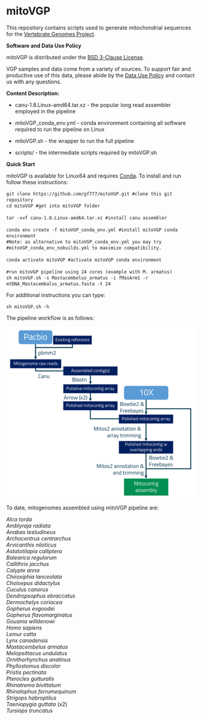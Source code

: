 # mitoVGP
This repository contains scripts used to generate mitochondrial sequences for the <a href="http://www.vertebrategenomesproject.org">Vertebrate Genomes Project</a>.

<b>Software and Data Use Policy</b>

mitoVGP is distributed under the <a href="LICENSE.txt">BSD 3-Clause License</a>.

VGP samples and data come from a variety of sources. To support fair and productive use of this data, please abide by the <a href="https://genome10k.soe.ucsc.edu/data-use-policies/">Data Use Policy</a> and contact us with any questions.

<b>Content Description:</b>

- canu-1.8.Linux-amd64.tar.xz - the popular long read assembler employed in the pipeline

- mitoVGP_conda_env.yml - conda environment containing all software required to run the pipeline on Linux

- mitoVGP.sh - the wrapper to run the full pipeline

- scripts/ - the intermediate scripts required by mitoVGP.sh

<b>Quick Start</b>

mitoVGP is available for Linux64 and requires <a href="https://docs.conda.io/projects/conda/en/latest/user-guide/install/#regular-installation">Conda</a>. To install and run follow these instructions:

```
git clone https://github.com/gf777/mitoVGP.git #clone this git repository
cd mitoVGP #get into mitoVGP folder

tar -xvf canu-1.8.Linux-amd64.tar.xz #install canu assembler

conda env create -f mitoVGP_conda_env.yml #install mitoVGP conda environment
#Note: as alternative to mitoVGP_conda_env.yml you may try 
#mitoVGP_conda_env_nobuilds.yml to maximize compatibility.

conda activate mitoVGP #activate mitoVGP conda environment

#run mitoVGP pipeline using 24 cores (example with M. armatus)
sh mitoVGP.sh -s Mastacembelus_armatus -i fMasArm1 -r mtDNA_Mastacembalus_armatus.fasta -t 24
```

For additional instructions you can type:
```
sh mitoVGP.sh -h
```

The pipeline workflow is as follows:

<img src="MitoVGP_pipeline_Rockefeller_v.2.0.png" />

To date, mitogenomes assembled using mitoVGP pipeline are:

<i>
Alca torda<br/>
Amblyraja radiata<br/>
Anabas testudineus<br/>
Archocentrus centrarchus<br/>
Arvicanthis niloticus<br/>
Astatotilapia calliptera<br/>
Balearica regulorum<br/>
Callithrix jacchus<br/>
Calypte anna <br/>
Chiroxiphia lanceolata<br/>
Choloepus didactylus<br/>
Cuculus canorus<br/>
Dendropsophus ebraccatus<br/>
Dermochelys coriacea<br/>
Gopherus evgoodei <br/>
Gopherus flavomarginatus<br/>
Gouania willdenowi <br/>
Homo sapiens<br/>
Lemur catta<br/>
Lynx canadensis<br/>
Mastacembelus armatus<br/>
Melopsittacus undulatus<br/>
Ornithorhynchus anatinus<br/>
Phyllostomus discolor<br/>
Pristis pectinata<br/>
Pterocles gutturalis<br/>
Rhinatrema bivittatum<br/>
Rhinolophus ferrumequinum<br/>
Strigops habroptilus<br/>
Taeniopygia guttata</i> (x2) <i><br/>
Tursiops truncatus
</i>

